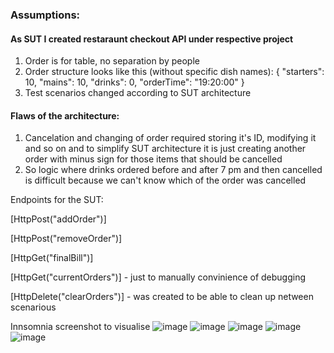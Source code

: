 ### Assumptions:
#### As SUT I created restaraunt checkout API under respective project
1) Order is for table, no separation by people
2) Order structure looks like this (without specific dish names):
   {
  "starters": 10,
  "mains": 10,
  "drinks": 0,
  "orderTime": "19:20:00"
  }
3) Test scenarios changed according to SUT architecture
#### Flaws of the architecture:
1) Cancelation and changing of order required storing it's ID, modifying it and so on and to simplify SUT architecture it is just creating another order with minus sign for those items that should be cancelled
2) So logic where drinks ordered before and after 7 pm and then cancelled is difficult because we can't know which of the order was cancelled
   
Endpoints for the SUT:

[HttpPost("addOrder")]

[HttpPost("removeOrder")]

[HttpGet("finalBill")]

[HttpGet("currentOrders")] - just to manually convinience of debugging

[HttpDelete("clearOrders")] - was created to be able to clean up netween scenarious

Innsomnia screenshot to visualise
![image](https://github.com/Kapustochka/test/assets/24918452/39f95e71-6f4a-4c8e-a0be-3ba655109f4d)
![image](https://github.com/Kapustochka/test/assets/24918452/5f85fcb0-967b-40d5-97c1-4f8c6a56ed20)
![image](https://github.com/Kapustochka/test/assets/24918452/8e4685ca-22d2-4e59-8b3d-44fcb1a839d5)
![image](https://github.com/Kapustochka/test/assets/24918452/920afc02-2312-4ed6-9618-101a2d542cab)
![image](https://github.com/Kapustochka/test/assets/24918452/68094ce2-efa9-472c-b21d-e25c643dd568)
